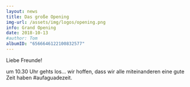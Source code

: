 ```yaml
---
layout: news
title: Das große Opening
img-url: /assets/img/logos/opening.png
info: Grand Opening
date: 2018-10-13
#author: Tom
albumID: "6566646122100832577"
---
```

Liebe Freunde!

um 10.30 Uhr gehts los... wir hoffen, dass wir alle miteinanderen eine gute
Zeit haben #aufaguadezeit.
